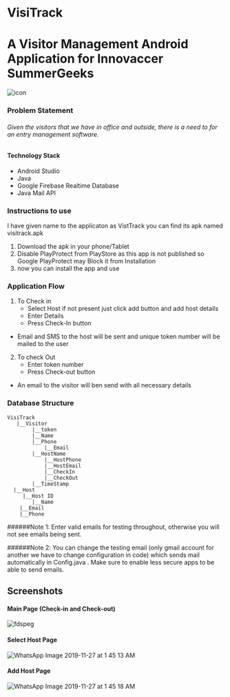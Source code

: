 # VisiTrack
# A Visitor Management Android Application for Innovaccer SummerGeeks

![icon](https://user-images.githubusercontent.com/32715597/69666249-f68e5400-10b1-11ea-85ee-bb00a9d40f9f.jpg)

### Problem Statement
###### Given the visitors that we have in office and outside, there is a need to for an entry management software.

#### Technology Stack

- Android Studio
- Java
- Google Firebase Realtime Database
- Java Mail API


### Instructions to use

I have given name to the applicaton as VistTrack you can find its apk named visitrack.apk

1. Download the apk  in your phone/Tablet
2. Disable PlayProtect from PlayStore as this app is not published so Google PlayProtect may Block it from Installation
3. now you can install the app and use

### Application Flow

1. To Check in
    - Select Host if not present just click add button and add host details
	- Enter Details
	- Press Check-In button
- Email and SMS to the host will be sent and unique token number will be mailed to the user 

2. To check Out
    - Enter token number 
	- Press Check-out button

- An email to the visitor will ben send with all necessary details

### Database Structure

```
VisiTrack
   |__Visitor
        |__token
		|__Name
  		|__Phone
    		|__Email
   		|__HostName
    		|__HostPhone
    		|__HostEmail
    		|__CheckIn
    		|__CheckOut
 		|__TimeStamp
  |__Host
     |__Host ID
    	|__Name
	|__Email
  	|__Phone
```
######Note 1: Enter valid emails for testing throughout, otherwise you will not see emails being sent.

######Note 2: You can change the testing email (only gmail account for another we have to change configuration in code) which sends mail automatically in Config.java . Make sure to enable less secure apps to be able to send emails.


## Screenshots

#### Main Page (Check-in and Check-out)

![fdspeg](https://user-images.githubusercontent.com/32715597/69669452-e5484600-10b7-11ea-9e13-adb7f3e6b6d5.jpeg)


#### Select Host Page

![WhatsApp Image 2019-11-27 at 1 45 13 AM](https://user-images.githubusercontent.com/32715597/69669500-001aba80-10b8-11ea-8e52-142860704bd6.jpeg)


#### Add Host Page

![WhatsApp Image 2019-11-27 at 1 45 18 AM](https://user-images.githubusercontent.com/32715597/69669508-0315ab00-10b8-11ea-80c2-d68f010c8cf1.jpeg)

